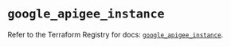 # `google_apigee_instance`

Refer to the Terraform Registry for docs: [`google_apigee_instance`](https://registry.terraform.io/providers/hashicorp/google-beta/5.41.0/docs/resources/google_apigee_instance).
